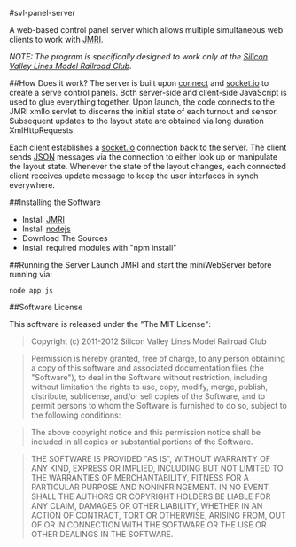 #svl-panel-server

A web-based control panel server which allows multiple simultaneous web clients to work with [JMRI][].

_NOTE: The program is specifically designed to work only at the [Silicon Valley Lines Model Railroad Club][]._

##How Does it work?
The server is built upon [connect][] and [socket.io][] to create a serve control panels. Both server-side and client-side JavaScript is used to glue everything together.
Upon launch, the code connects to the JMRI xmlIo servlet to discerns the initial state of each turnout and sensor. Subsequent updates to the layout state are obtained via long duration XmlHttpRequests.

Each client establishes a [socket.io][] connection back to the server. The client sends [JSON][] messages via the connection to either look up or manipulate the layout state.
Whenever the state of the layout changes, each connected client receives update message to keep the user interfaces in synch everywhere. 

##Installing the Software
* Install [JMRI][]
* Install [nodejs][]
* Download The Sources
* Install required modules with "npm install"

##Running the Server
Launch JMRI and start the miniWebServer before running via:

	node app.js

##Software License

This software is released under the "The MIT License":

>Copyright (c) 2011-2012 Silicon Valley Lines Model Railroad Club

>Permission is hereby granted, free of charge, to any person obtaining a copy of this software and associated documentation files (the "Software"), to deal in the Software without restriction, including without limitation the rights to use, copy, modify, merge, publish, distribute, sublicense, and/or sell copies of the Software, and to permit persons to whom the Software is furnished to do so, subject to the following conditions:

>The above copyright notice and this permission notice shall be included in all copies or substantial portions of the Software.

>THE SOFTWARE IS PROVIDED "AS IS", WITHOUT WARRANTY OF ANY KIND, EXPRESS OR IMPLIED, INCLUDING BUT NOT LIMITED TO THE WARRANTIES OF MERCHANTABILITY, FITNESS FOR A PARTICULAR PURPOSE AND NONINFRINGEMENT. IN NO EVENT SHALL THE AUTHORS OR COPYRIGHT HOLDERS BE LIABLE FOR ANY CLAIM, DAMAGES OR OTHER LIABILITY, WHETHER IN AN ACTION OF CONTRACT, TORT OR OTHERWISE, ARISING FROM, OUT OF OR IN CONNECTION WITH THE SOFTWARE OR THE USE OR OTHER DEALINGS IN THE SOFTWARE.

[Silicon Valley Lines Model Railroad Club]: <http://www.siliconvalleylines.com/>
[nodejs]: <http://nodejs.org/>
[JMRI]: <http://jmri.sf.net/>
[socket.io]: <http://socket.io/>
[connect]: <http://www.senchalabs.org/connect/>
[JSON]: <http://json.org/>
